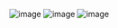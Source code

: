 ![image](https://github.com/user-attachments/assets/6b03e2b9-83e7-4f19-8276-62c94c55a778)
![image](https://github.com/user-attachments/assets/330b9f74-b258-46bd-a7e0-4c6c1dd31edf)
![image](https://github.com/user-attachments/assets/4c9f2916-a8a3-4199-9095-03a21809c4f2)

